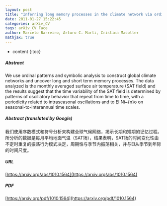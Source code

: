 ```yaml
---
layout: post
title: "Inferring long memory processes in the climate network via ordinal pattern analysis"
date: 2011-01-27 15:22:45
categories: arXiv_CV
tags: arXiv_CV Face
author: Marcelo Barreiro, Arturo C. Marti, Cristina Masoller
mathjax: true
---
```


* content
{:toc}

##### Abstract
We use ordinal patterns and symbolic analysis to construct global climate networks and uncover long and short term memory processes. The data analyzed is the monthly averaged surface air temperature (SAT field) and the results suggest that the time variability of the SAT field is determined by patterns of oscillatory behavior that repeat from time to time, with a periodicity related to intraseasonal oscillations and to El Ni\~{n}o on seasonal-to-interannual time scales.

##### Abstract (translated by Google)
我们使用序数模式和符号分析来构建全球气候网络，揭示长期和短期的记忆过程。所分析的数据是每月平均地面气温（SAT场），结果表明，SAT场的时间变化性由不定时重复的振荡行为模式决定，周期性与季节内振荡相关，并与El从季节到年际的时间尺度。

##### URL
[https://arxiv.org/abs/1010.1564](https://arxiv.org/abs/1010.1564)

##### PDF
[https://arxiv.org/pdf/1010.1564](https://arxiv.org/pdf/1010.1564)

